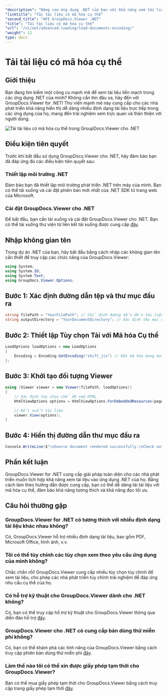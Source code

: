 ```yaml
---
"description": "Nâng cao ứng dụng .NET của bạn với khả năng xem tài liệu liền mạch bằng GroupDocs.Viewer cho .NET. Tải tài liệu dễ dàng với mã hóa cụ thể và tùy chỉnh trải nghiệm xem."
"linktitle": "Tải tài liệu có mã hóa cụ thể"
"second_title": "API GroupDocs.Viewer .NET"
"title": "Tải tài liệu có mã hóa cụ thể"
"url": "/vi/net/advanced-loading/load-documents-encoding/"
"weight": 11
type: docs
---
```

# Tải tài liệu có mã hóa cụ thể

## Giới thiệu
Bạn đang tìm kiếm một công cụ mạnh mẽ để xem tài liệu liền mạch trong các ứng dụng .NET của mình? Không cần tìm đâu xa, hãy đến với GroupDocs.Viewer for .NET! Thư viện mạnh mẽ này cung cấp cho các nhà phát triển khả năng hiển thị dễ dàng nhiều định dạng tài liệu trực tiếp trong các ứng dụng của họ, mang đến trải nghiệm xem trực quan và thân thiện với người dùng.

![Tải tài liệu có mã hóa cụ thể trong GroupDocs.Viewer cho .NET](/viewer/advanced-loading/load-documents-specific-encoding-img.png)

## Điều kiện tiên quyết
Trước khi bắt đầu sử dụng GroupDocs.Viewer cho .NET, hãy đảm bảo bạn đã đáp ứng đủ các điều kiện tiên quyết sau:
### Thiết lập môi trường .NET
Đảm bảo bạn đã thiết lập môi trường phát triển .NET trên máy của mình. Bạn có thể tải xuống và cài đặt phiên bản mới nhất của .NET SDK từ trang web của Microsoft.
### Cài đặt GroupDocs.Viewer cho .NET
Để bắt đầu, bạn cần tải xuống và cài đặt GroupDocs.Viewer cho .NET. Bạn có thể tải xuống thư viện từ liên kết tải xuống được cung cấp [đây](https://releases.groupdocs.com/viewer/net/).

## Nhập không gian tên
Trong dự án .NET của bạn, hãy bắt đầu bằng cách nhập các không gian tên cần thiết để truy cập các chức năng của GroupDocs.Viewer:
```csharp
using System;
using System.IO;
using System.Text;
using GroupDocs.Viewer.Options;
```

## Bước 1: Xác định đường dẫn tệp và thư mục đầu ra
```csharp
string filePath = "YourFilePath"; // Chỉ định đường dẫn đến tài liệu của bạn
string outputDirectory = "YourDocumentDirectory"; // Xác định thư mục đầu ra cho các trang được hiển thị
```
## Bước 2: Thiết lập Tùy chọn Tải với Mã hóa Cụ thể
```csharp
LoadOptions loadOptions = new LoadOptions
{
    Encoding = Encoding.GetEncoding("shift_jis") // Đặt mã hóa mong muốn (ví dụ: shift_jis)
};
```
## Bước 3: Khởi tạo đối tượng Viewer
```csharp
using (Viewer viewer = new Viewer(filePath, loadOptions))
{
    // Xác định tùy chọn chế độ xem HTML
    HtmlViewOptions options = HtmlViewOptions.ForEmbeddedResources(pageFilePathFormat);
    
    // Kết xuất tài liệu
    viewer.View(options);
}
```
## Bước 4: Hiển thị đường dẫn thư mục đầu ra
```csharp
Console.WriteLine($"\nSource document rendered successfully.\nCheck output in {outputDirectory}.");
```

## Phần kết luận
GroupDocs.Viewer for .NET cung cấp giải pháp toàn diện cho các nhà phát triển muốn tích hợp khả năng xem tài liệu vào ứng dụng .NET của họ. Bằng cách làm theo hướng dẫn được cung cấp, bạn có thể dễ dàng tải tài liệu với mã hóa cụ thể, đảm bảo khả năng tương thích và khả năng đọc tối ưu.
## Câu hỏi thường gặp
### GroupDocs.Viewer for .NET có tương thích với nhiều định dạng tài liệu khác nhau không?
Có, GroupDocs.Viewer hỗ trợ nhiều định dạng tài liệu, bao gồm PDF, Microsoft Office, hình ảnh, v.v.
### Tôi có thể tùy chỉnh các tùy chọn xem theo yêu cầu ứng dụng của mình không?
Chắc chắn rồi! GroupDocs.Viewer cung cấp nhiều tùy chọn tùy chỉnh để xem tài liệu, cho phép các nhà phát triển tùy chỉnh trải nghiệm để đáp ứng nhu cầu cụ thể của họ.
### Có hỗ trợ kỹ thuật cho GroupDocs.Viewer dành cho .NET không?
Có, bạn có thể truy cập hỗ trợ kỹ thuật cho GroupDocs.Viewer thông qua diễn đàn hỗ trợ [đây](https://forum.groupdocs.com/c/viewer/9).
### GroupDocs.Viewer cho .NET có cung cấp bản dùng thử miễn phí không?
Có, bạn có thể khám phá các tính năng của GroupDocs.Viewer bằng cách truy cập phiên bản dùng thử miễn phí [đây](https://releases.groupdocs.com/).
### Làm thế nào tôi có thể xin được giấy phép tạm thời cho GroupDocs.Viewer?
Bạn có thể mua giấy phép tạm thời cho GroupDocs.Viewer bằng cách truy cập trang giấy phép tạm thời [đây](https://purchase.groupdocs.com/temporary-license/).